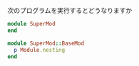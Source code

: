 次のプログラムを実行するとどうなりますか

```ruby
module SuperMod
end

module SuperMod::BaseMod
  p Module.nesting
end
```
